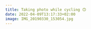 ```yaml
---
title: Taking photo while cycling 🙃
date: 2022-04-09T13:17:33+02:00
image: IMG_20190330_153054.jpg
---
```


